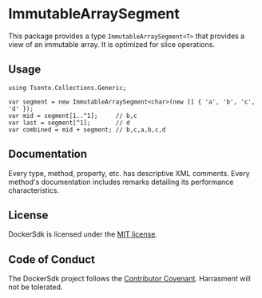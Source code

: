 # ImmutableArraySegment

This package provides a type `ImmutableArraySegment<T>` that provides a view of an immutable array. It is optimized for slice operations.

## Usage

```
using Tsonto.Collections.Generic;

var segment = new ImmutableArraySegment<char>(new [] { 'a', 'b', 'c', 'd' });
var mid = segment[1..^1];     // b,c
var last = segment[^1];       // d
var combined = mid + segment; // b,c,a,b,c,d
```

## Documentation
Every type, method, property, etc. has descriptive XML comments. Every method's documentation includes remarks detailing its performance characteristics.

## License
DockerSdk is licensed under the [MIT license](LICENSE.md).

## Code of Conduct
The DockerSdk project follows the [Contributor Covenant](CODE_OF_CONDUCT.md). Harrasment will not be tolerated.
